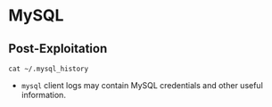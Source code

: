 # MySQL

## Post-Exploitation
```
cat ~/.mysql_history
```
- `mysql` client logs may contain MySQL credentials and other useful information.
